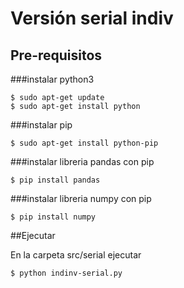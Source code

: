 # Versión serial indiv

## Pre-requisitos

###instalar python3

```
$ sudo apt-get update
$ sudo apt-get install python
```

###instalar pip

```
$ sudo apt-get install python-pip
```

###instalar libreria pandas con pip

```
$ pip install pandas
```

###instalar libreria numpy con pip

```
$ pip install numpy
```

##Ejecutar

En la carpeta src/serial ejecutar

```
$ python indinv-serial.py
```

